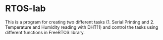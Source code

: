 # RTOS-lab
This is a program for creating two different tasks (1. Serial Printing and 2. Temperature and Humidity reading with DHT11) and control the tasks using different functions in FreeRTOS library.
